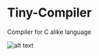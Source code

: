 # Tiny-Compiler
Compiler for C alike language

![alt text](![image](https://github.com/Mohameddnabil/Tiny-Compiler/blob/main/TinyComplier.PNG))

